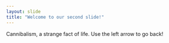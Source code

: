 ```yaml
---
layout: slide
title: "Welcome to our second slide!"
---
```

Cannibalism, a strange fact of life.
Use the left arrow to go back!
